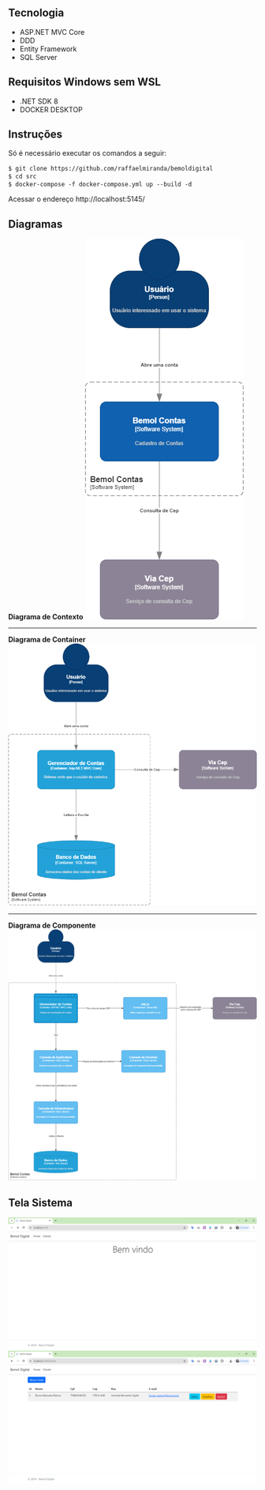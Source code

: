 ## Tecnologia

- ASP.NET MVC Core
- DDD
- Entity Framework
- SQL Server

## Requisitos Windows sem WSL

- .NET SDK 8
- DOCKER DESKTOP

## Instruções

Só é necessário executar os comandos a seguir:

```
$ git clone https://github.com/raffaelmiranda/bemoldigital
$ cd src
$ docker-compose -f docker-compose.yml up --build -d
```

Acessar o endereço http://localhost:5145/

## Diagramas

**Diagrama de Contexto**
![Diagrama 1](figuras/1%20-%20Contexto.png 'Diagrama 1')

---

**Diagrama de Container**
![Diagrama 2](figuras/2%20-%20Container.png 'Diagrama 2')

---

**Diagrama de Componente**
![Diagrama 3](figuras/3%20-%20Componente.png 'Diagrama 3')

## Tela Sistema

![Diagrama 4](figuras/Home.png 'Diagrama 4')
![Diagrama 5](figuras/Cadastro%20de%20Conta%20de%20Cliente.png 'Diagrama 5')
